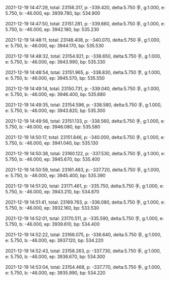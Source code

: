 2021-12-19 14:47:29, total: 23156.317, p: -339.420, delta:5.750 手, g:1.000, e: 5.750, b: -46.000, ep: 3939.780, bp: 534.900

2021-12-19 14:47:50, total: 23151.281, p: -339.660, delta:5.750 手, g:1.000, e: 5.750, b: -46.000, ep: 3942.180, bp: 535.230

2021-12-19 14:48:11, total: 23148.408, p: -340.070, delta:5.750 手, g:1.000, e: 5.750, b: -46.000, ep: 3944.170, bp: 535.530

2021-12-19 14:48:32, total: 23154.921, p: -338.650, delta:5.750 手, g:1.000, e: 5.750, b: -46.000, ep: 3943.990, bp: 535.330

2021-12-19 14:48:54, total: 23151.965, p: -338.830, delta:5.750 手, g:1.000, e: 5.750, b: -46.000, ep: 3945.570, bp: 535.550

2021-12-19 14:49:14, total: 23150.731, p: -339.040, delta:5.750 手, g:1.000, e: 5.750, b: -46.000, ep: 3946.400, bp: 535.680

2021-12-19 14:49:35, total: 23154.596, p: -338.580, delta:5.750 手, g:1.000, e: 5.750, b: -46.000, ep: 3943.820, bp: 535.300

2021-12-19 14:49:56, total: 23151.133, p: -338.560, delta:5.750 手, g:1.000, e: 5.750, b: -46.000, ep: 3946.080, bp: 535.580

2021-12-19 14:50:17, total: 23151.846, p: -340.000, delta:5.750 手, g:1.000, e: 5.750, b: -46.000, ep: 3941.040, bp: 535.130

2021-12-19 14:50:38, total: 23160.122, p: -337.530, delta:5.750 手, g:1.000, e: 5.750, b: -46.000, ep: 3945.670, bp: 535.400

2021-12-19 14:50:59, total: 23161.483, p: -337.720, delta:5.750 手, g:1.000, e: 5.750, b: -46.000, ep: 3945.400, bp: 535.390

2021-12-19 14:51:20, total: 23171.461, p: -335.750, delta:5.750 手, g:1.000, e: 5.750, b: -46.000, ep: 3943.210, bp: 534.870

2021-12-19 14:51:41, total: 23169.763, p: -336.080, delta:5.750 手, g:1.000, e: 5.750, b: -46.000, ep: 3932.160, bp: 533.530

2021-12-19 14:52:01, total: 23170.511, p: -335.590, delta:5.750 手, g:1.000, e: 5.750, b: -46.000, ep: 3939.610, bp: 534.400

2021-12-19 14:52:22, total: 23166.075, p: -336.640, delta:5.750 手, g:1.000, e: 5.750, b: -46.000, ep: 3937.120, bp: 534.220

2021-12-19 14:52:43, total: 23158.263, p: -337.730, delta:5.750 手, g:1.000, e: 5.750, b: -46.000, ep: 3936.670, bp: 534.300

2021-12-19 14:53:04, total: 23154.468, p: -337.770, delta:5.750 手, g:1.000, e: 5.750, b: -46.000, ep: 3935.990, bp: 534.220
